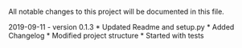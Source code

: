 All notable changes to this project will be documented in this file.

2019-09-11 - version 0.1.3
    * Updated Readme and setup.py
    * Added Changelog
    * Modified project structure
    * Started with tests